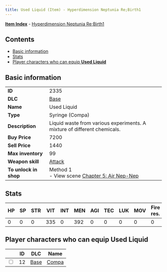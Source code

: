 ```yaml
---
title: Used Liquid (Item) - Hyperdimension Neptunia Re;Birth1
---
```


[**Item Index**](/neptunia/rb1/item/index.html) - [Hyperdimension Neptunia Re;Birth1](/neptunia/rb1)

## Contents

- [Basic information](#basic-information)
- [Stats](#stats)
- [Player characters who can equip **Used Liquid**](#player-characters-who-can-equip-used-liquid)

## Basic information

|   |   |
| -- | -- |
| **ID** | 2335 |
| **DLC** | [Base](/neptunia/rb1/dlc/1-base.html) |
| **Name** | Used Liquid |
| **Type** | Syringe (Compa) |
| **Description** | Liquid waste from various experiments. A mixture of different chemicals. |
| **Buy Price** | 7200 |
| **Sell Price** | 1440 |
| **Max inventory** | 99 |
| **Weapon skill** | [Attack](/neptunia/rb1/skill/1-2001-attack.html) |
| **To unlock in shop** | Method 1<br />- View scene [Chapter 5: Air Nep-Nep](/neptunia/rb1/scene/1-502-chapter-5-air-nep-nep.html) |


## Stats

| HP | SP | STR | VIT | INT | MEN | AGI | TEC | LUK | MOV | Fire res. | Ice res. | Wind res. | Lightning res. |
| -- | -- | --- | --- | --- | --- | --- | --- | --- | --- | --------- | -------- | --------- | -------------- |
| 0 | 0 | 0 | 335 | 0 | 392 | 0 | 0 | 0 | 0 | 0 | 0 | 0 | 0 |


## Player characters who can equip **Used Liquid**

|    | ID | DLC | Name |
| -- | -- | --- | ---- |
| <input type="checkbox" id="rb1-player-1-12" class="trackbox" /> | 12 | [Base](/neptunia/rb1/dlc/1-base.html) | [Compa](/neptunia/rb1/player/1-12-compa.html) |
